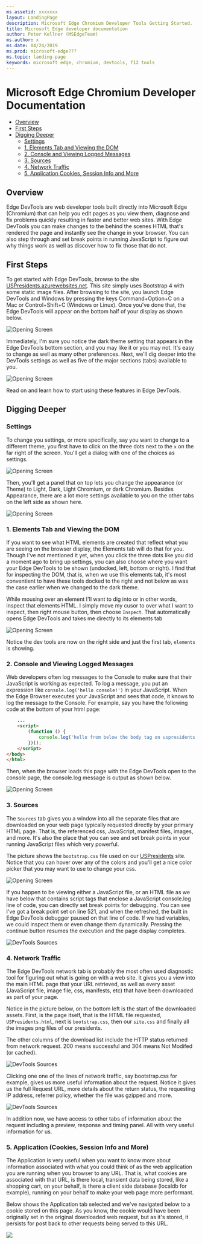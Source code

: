 ```yaml
---
ms.assetid: xxxxxxx
layout: LandingPage
description: Microsoft Edge Chromium Developer Tools Getting Started.
title: Microsoft Edge developer documentation
author: Peter Kellner (MSEdgeTeam)
ms.author: x
ms.date: 04/24/2019
ms.prod: microsoft-edge???
ms.topic: landing-page
keywords: microsoft edge, chromium, devtools, f12 tools
---
```


# Microsoft Edge Chromium Developer Documentation

  * [Overview](#overview)
  * [First Steps](#first-steps)
  * [Digging Deeper](#digging-deeper)
    + [Settings](#settings)
    + [1. Elements Tab and Viewing the DOM](#1-elements-tab-and-viewing-the-dom)
    + [2. Console and Viewing Logged Messages](#2-console-and-viewing-logged-messages)
    + [3. Sources](#3-sources)
    + [4. Network Traffic](#4-network-traffic)
    + [5. Application  Cookies, Session Info and More](#5-application--cookies--session-info-and-more)



## Overview
Edge DevTools are web developer tools built directly into Microsoft Edge (Chromium) that can help you edit pages as you view them, diagnose and fix problems quickly resulting in faster and better web sites.  With Edge DevTools you can make changes to the behind the scenes HTML that's rendered the page and instantly see the change in your browser. You can also step through and set break points in running JavaScript to figure out why things work as well as discover how to fix those that do not.

## First Steps

To get started with Edge DevTools, browse to the site [USPresidents.azurewebsites.net](https://webapp20190426015338.azurewebsites.net/USPresidents.html).  This site simply uses Bootstrap 4 with some static image files. After browsing to the site, you launch Edge DevTools and Windows by pressing the keys Command+Option+C on a Mac or Control+Shift+C (Windows or Linux). Once you've done that, the Edge DevTools will appear on the bottom half of your display as shown below.

![Opening Screen](../media/edge_devtools_opening.png)

Immediately, I'm sure you notice the dark theme setting that appears in the Edge DevTools bottom section, and you may like it or you may not.  It's easy to change as well as many other preferences.  Next, we'll  dig deeper into the DevTools settings as well as five of the major sections (tabs) available to you.

![Opening Screen](../media/edge_devtools_tabs.png)

Read on and learn how to start using these features in Edge DevTools.

## Digging Deeper

### Settings

To change you settings, or more specifically, say you want to change to a different theme, you first have to click on the three dots next to the `x` on the far right of the screen.  You'll get a dialog with one of the choices as settings.

![Opening Screen](../media/edge_devtools_settings-full.png)

Then, you'll get a panel that on top lets you change the appearance (or Theme) to Light, Dark, Light Chromium, or dark Chromium.  Besides Appearance, there are a lot more settings available to you on the other tabs on the left side as shown here.

![Opening Screen](../media/edge_devtools_settings-detail-full.png)



### 1. Elements Tab and Viewing the DOM

If you want to see what HTML elements are created that reflect what you are seeing on the browser display, the Elements tab will do that for you.  Though I've not mentioned it yet, when you click the three dots like you did a moment ago to bring up settings, you can also choose where you want your Edge DevTools to be shown (undocked, left, bottom or right).  I find that for inspecting the DOM, that is, when we use this elements tab, it's most conventient to have these tools docked to the right and not below as was the case earlier when we changed to the dark theme.

While mousing over an element I'll want to dig into or in other words, inspect that elements HTML. I simply move my cusor to over what I want to inspect, then right mouse button, then choose `Inspect`.  That automatically opens Edge DevTools and takes me directly to its elements tab

![Opening Screen](../media/edge_devtools_element_inspect.png)

Notice the dev tools are now on the right side and just the first tab, `elements` is showing.

### 2. Console and Viewing Logged Messages

Web developers often log messages to the Console to make sure that their JavaScript is working as expected. To log a message, you put an expression like `console.log('hello console!')` in your JavaScript. When the Edge Browser executes your JavaScript and sees that code, it knows  to log the message to the Console. For example, say you have the following code at the bottom of your html page:

```HTML
    ...
    <script>
        (function () {
            console.log('hello from below the body tag on uspresidents.html!');
        })();
    </script>
</body>
</html>
```

Then, when the browser loads this page with the Edge DevTools open to the console page, the console.log message is output as shown below.

![Opening Screen](../media/edge_devtools_consolelog.png)

### 3. Sources

The `Sources` tab gives you a window into all the separate files that are downloaded on your web page typically requested directly by your primary HTML page. That is, the referenced css, JavaScript, manifest files, images, and more.  It's also the place that you can see and set break points in your running JavaScript files which very powerful.

The picture shows the `bootstrap.css` file used on our [USPresidents](https://webapp20190426015338.azurewebsites.net/USPresidents.html) site. Notice that you can hover over any of the colors and you'll get a nice color picker that you may want to use to change your css.

![Opening Screen](../media/edge_devtools_sources.png)

If you happen to be viewing either a JavaScript file, or an HTML file as we have below that contains script tags that enclose a JavaScript console.log line of code, you can directly set break points for debugging.  You can see I've got a break point set on line 521, and when the refreshed, the built in Edge DevTools debugger paused on that line of code. If we had variables, we could inspect them or even change them dynamically.  Pressing the continue button resumes the execution and the page display completes.

![DevTools Sources](../media/edge_devtools_sources1.png)

### 4. Network Traffic

The Edge DevTools network tab is probably the most often used diagnostic tool for figuring out what is going on with a web site.  It gives you a view into the main HTML page that your URL retrieved, as well as every asset (JavaScript file, image file, css, manifests, etc) that have been downloaded as part of your page.

Notice in the picture below, on the bottom left is the start of the downloaded assets.  First, is the page itself, that is the HTML file requested, `USPresidents.html`, next is `bootstrap.css`, then our `site.css` and finally all the images png files of our presidents.

The other columns of the download list include the HTTP status returned from network request.  200 means successful and 304 means Not Modifed (or cached).

![DevTools Sources](../media/edge_devtools_network.png)

Clicking one one of the lines of network traffic, say bootstrap.css for example, gives us more useful information about the request.  Notice it gives us the full Request URL, more details about the return status, the requesting IP address, referrer policy, whether the file was gzipped and more.

![DevTools Sources](../media/edge_devtools_network1.png)

In addition now, we have access to other tabs of information about the request including a preview, response and timing panel. All with very useful information for us.

### 5. Application  (Cookies, Session Info and More)

The Application is very useful when you want to know more about information associated with what you could think of as the web application you are running when you browser to any URL.  That is, what cookies are associated with that URL, is there local, transient data being stored, like a shopping cart, on your behalf, is there a client side database (localdb for example), running on your behalf to make your web page more performant.

Below shows the Application tab selected and we've navigated below to a cookie stored on this page.  As you know, the cookie would have been originally set in the original downloaded web request, but as it's stored, it persists for post back to other requests being served to this URL.

![](../media/edge_devtools_application.png)














